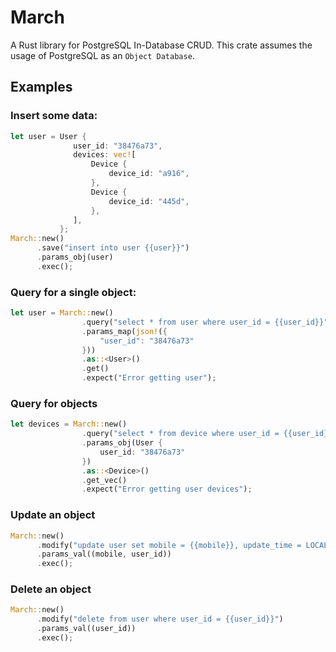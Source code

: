 # March
A Rust library for PostgreSQL In-Database CRUD. This crate assumes the usage of PostgreSQL as an `Object Database`.

## Examples

### Insert some data:

```Rust
let user = User {
              user_id: "38476a73",
              devices: vec![
                  Device {
                      device_id: "a916",
                  },
                  Device {
                      device_id: "445d",
                  },
              ],
           };
March::new()
      .save("insert into user {{user}}")
      .params_obj(user)
      .exec();
```

### Query for a single object:

```Rust
let user = March::new()
                .query("select * from user where user_id = {{user_id}}")
                .params_map(json!({
                    "user_id": "38476a73"
                }))
                .as::<User>()
                .get()
                .expect("Error getting user");
```

### Query for objects

```Rust
let devices = March::new()
                .query("select * from device where user_id = {{user_id}}")
                .params_obj(User {
                    user_id: "38476a73"
                })
                .as::<Device>()
                .get_vec()
                .expect("Error getting user devices");
```

### Update an object

```Rust
March::new()
      .modify("update user set mobile = {{mobile}}, update_time = LOCALTIMESTAMP where user_id = {{user_id}}")
      .params_val((mobile, user_id))
      .exec();
```

### Delete an object

```Rust
March::new()
      .modify("delete from user where user_id = {{user_id}}")
      .params_val((user_id))
      .exec();
```
